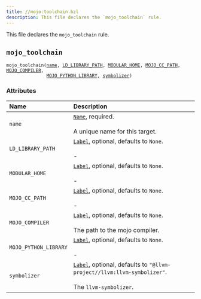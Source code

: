 ```yaml
---
title: //mojo:toolchain.bzl
description: This file declares the `mojo_toolchain` rule.
---
```


This file declares the `mojo_toolchain` rule.

<a id="mojo_toolchain"></a>

## `mojo_toolchain`

<pre><code>mojo_toolchain(<a href="#mojo_toolchain-name">name</a>, <a href="#mojo_toolchain-LD_LIBRARY_PATH">LD_LIBRARY_PATH</a>, <a href="#mojo_toolchain-MODULAR_HOME">MODULAR_HOME</a>, <a href="#mojo_toolchain-MOJO_CC_PATH">MOJO_CC_PATH</a>, <a href="#mojo_toolchain-MOJO_COMPILER">MOJO_COMPILER</a>,
               <a href="#mojo_toolchain-MOJO_PYTHON_LIBRARY">MOJO_PYTHON_LIBRARY</a>, <a href="#mojo_toolchain-symbolizer">symbolizer</a>)</code></pre>

### Attributes

| Name  | Description |
| :---- | :---------- |
| <a id="mojo_toolchain-name"></a>`name` | <code><a href="https://bazel.build/concepts/labels#target-names">Name</a></code>, required.<br><br> A unique name for this target.   |
| <a id="mojo_toolchain-LD_LIBRARY_PATH"></a>`LD_LIBRARY_PATH` | <code><a href="https://bazel.build/concepts/labels">Label</a></code>, optional, defaults to <code>None</code>.<br><br> -   |
| <a id="mojo_toolchain-MODULAR_HOME"></a>`MODULAR_HOME` | <code><a href="https://bazel.build/concepts/labels">Label</a></code>, optional, defaults to <code>None</code>.<br><br> -   |
| <a id="mojo_toolchain-MOJO_CC_PATH"></a>`MOJO_CC_PATH` | <code><a href="https://bazel.build/concepts/labels">Label</a></code>, optional, defaults to <code>None</code>.<br><br> -   |
| <a id="mojo_toolchain-MOJO_COMPILER"></a>`MOJO_COMPILER` | <code><a href="https://bazel.build/concepts/labels">Label</a></code>, optional, defaults to <code>None</code>.<br><br> The path to the mojo compiler.   |
| <a id="mojo_toolchain-MOJO_PYTHON_LIBRARY"></a>`MOJO_PYTHON_LIBRARY` | <code><a href="https://bazel.build/concepts/labels">Label</a></code>, optional, defaults to <code>None</code>.<br><br> -   |
| <a id="mojo_toolchain-symbolizer"></a>`symbolizer` | <code><a href="https://bazel.build/concepts/labels">Label</a></code>, optional, defaults to <code>"@llvm-project//llvm:llvm-symbolizer"</code>.<br><br> The `llvm-symbolizer`.   |
